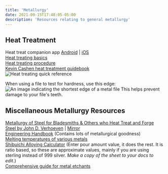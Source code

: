```yaml
---
title: 'Metallurgy'
date: 2021-09-15T17:48:05-05:00
description: 'Resources relating to general metallurgy'
---
```

## Heat Treatment
Heat treat companion app [Android](https://play.google.com/store/apps/details?id=com.pfiks.mobile.heattreaters&hl=en_US&gl=US) | [iOS](https://apps.apple.com/us/app/heat-treaters-guide-companion/id702178173)\
[Heat treating basics](https://cashenblades.com/2021/02/08/blade-heat-treatments/)\
[Heat treating procedure](http://ia801408.us.archive.org/33/items/gov.ntis.ava08799vnb1/ava08799vnb1_512kb.mp4)\
[Kevin Cashen heat treatment guidebook](https://knifedogs.com/threads/your-heat-treating-tool-box.22568/)\
![Heat treating quick reference](/images/heat-treating-steel-quick-guide.jpeg)

When using a file to test for hardness, use this edge:
![An image indicating the shortest edge of a metal file](/images/testing-hardness-file.jpg)
This helps prevent damage to your file's teeth.

## Miscellaneous Metallurgy Resources
[Metallurgy of Steel for Bladesmiths & Others who Heat Treat and Forge Steel by John D. Verhoeven](http://web.archive.org/web/20060502161518/http://mse.iastate.edu/files/verhoeven/7-5.pdf) | [Mirror](http://hybridburners.com/documents/verhoeven.pdf)\
[Engineering Handbook](http://www.isibang.ac.in/~library/onlinerz/resources/Enghandbook.pdf) (Contains lots of metallurgical goodness)\
[Melting temperatures of various metals](https://www.engineeringtoolbox.com/melting-temperature-metals-d_860.html)\
[Shibuichi Alloying Calculator](https://docs.google.com/spreadsheets/d/1wWfNfQDXK-lsROiW-EvjFp1EIeRlzMKpOBPn5KUlA8o/edit?usp=sharing) (Enter pour amount value, it does the rest.  It is ratio based, so these are approximate values, mainly if you are using sterling instead of 999 silver.  *Make a copy of the sheet to your docs to edit.*)\
[Comprehensive guide for metal etchants](https://vector.umd.edu/images/links/Handbook_of_Metal_Etchants.pdf)
